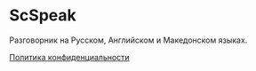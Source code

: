# ScSpeak

Разговорник на Русском, Английском и Македонском языках.

[Политика конфиденциальности](./privacy)
